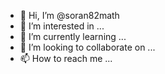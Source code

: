- 👋 Hi, I’m @soran82math
- 👀 I’m interested in ...
- 🌱 I’m currently learning ...
- 💞️ I’m looking to collaborate on ...
- 📫 How to reach me ...

<!---
soran82math/soran82math is a ✨ special ✨ repository because its `README.md` (this file) appears on your GitHub profile.
You can click the Preview link to take a look at your changes.
--->
